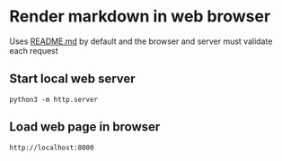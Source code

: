 # Render markdown in web browser
Uses [README.md](README.md) by default and the browser and server must validate each request
## Start local web server
    python3 -m http.server
## Load web page in browser
    http://localhost:8000
